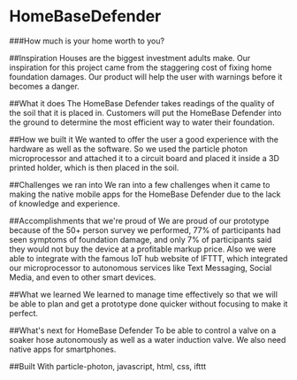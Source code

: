 # HomeBaseDefender
###How much is your home worth to you?

##Inspiration
Houses are the biggest investment adults make. Our inspiration for this project came from the staggering cost of fixing home foundation damages. Our product will help the user with warnings before it becomes a danger.

##What it does
The HomeBase Defender takes readings of the quality of the soil that it is placed in. Customers will put the HomeBase Defender into the ground to determine the most efficient way to water their foundation.

##How we built it
We wanted to offer the user a good experience with the hardware as well as the software. So we used the particle photon microprocessor and attached it to a circuit board and placed it inside a 3D printed holder, which is then placed in the soil.

##Challenges we ran into
We ran into a few challenges when it came to making the native mobile apps for the HomeBase Defender due to the lack of knowledge and experience.

##Accomplishments that we're proud of
We are proud of our prototype because of the 50+ person survey we performed, 77% of participants had seen symptoms of foundation damage, and only 7% of participants said they would not buy the device at a profitable markup price. Also we were able to integrate with the famous IoT hub website of IFTTT, which integrated our microprocessor to autonomous services like Text Messaging, Social Media, and even to other smart devices.

##What we learned
We learned to manage time effectively so that we will be able to plan and get a prototype done quicker without focusing to make it perfect.

##What's next for HomeBase Defender
To be able to control a valve on a soaker hose autonomously as well as a water induction valve. We also need native apps for smartphones.

##Built With
particle-photon, javascript, html, css, ifttt
